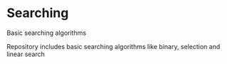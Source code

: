# Searching
Basic searching algorithms

Repository includes basic searching algorithms like binary, selection and linear search
